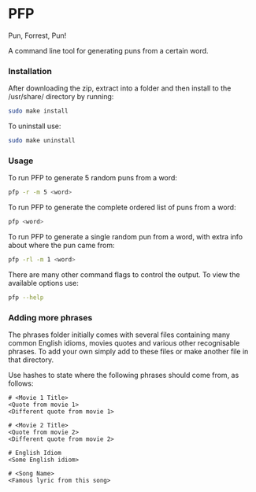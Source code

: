 # PFP
Pun, Forrest, Pun!

A command line tool for generating puns from a certain word.

### Installation

After downloading the zip, extract into a folder and then install to the /usr/share/ directory by running:
```bash
sudo make install
```

To uninstall use:
```bash
sudo make uninstall
```

### Usage

To run PFP to generate 5 random puns from a word:
```bash
pfp -r -m 5 <word>
```

To run PFP to generate the complete ordered list of puns from a word:
```bash
pfp <word>
```

To run PFP to generate a single random pun from a word, with extra info about where the pun came from:
```bash
pfp -rl -m 1 <word>
```

There are many other command flags to control the output. To view the available options use:
```bash
pfp --help
```

### Adding more phrases

The phrases folder initially comes with several files containing many common English idioms, movies quotes and various other recognisable phrases. To add your own simply add to these files or make another file in that directory.

Use hashes to state where the following phrases should come from, as follows:

```
# <Movie 1 Title>
<Quote from movie 1>
<Different quote from movie 1>

# <Movie 2 Title>
<Quote from movie 2>
<Different quote from movie 2>

# English Idiom
<Some English idiom>

# <Song Name>
<Famous lyric from this song>
```
